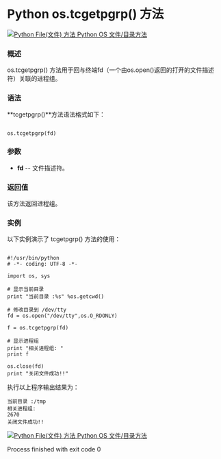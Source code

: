 Python os.tcgetpgrp() 方法
========================

 [![Python File(文件) 方法](../images/up.gif)
 Python OS 文件/目录方法](os-file-methods.html)


  ### 概述

 os.tcgetpgrp() 方法用于回与终端fd（一个由os.open()返回的打开的文件描述符）关联的进程组。

 ### 语法

 **tcgetpgrp()**方法语法格式如下：

 
```

os.tcgetpgrp(fd)

```

 ### 参数

  * **fd** -- 文件描述符。


  ### 返回值

 该方法返回进程组。

 ### 实例

 以下实例演示了 tcgetpgrp() 方法的使用：

 
```

#!/usr/bin/python
# -*- coding: UTF-8 -*-

import os, sys

# 显示当前目录
print "当前目录 :%s" %os.getcwd()

# 修改目录到 /dev/tty
fd = os.open("/dev/tty",os.O_RDONLY)

f = os.tcgetpgrp(fd)

# 显示进程组
print "相关进程组: "
print f

os.close(fd)
print "关闭文件成功!!"

```

 执行以上程序输出结果为：

 
```
当前目录 :/tmp
相关进程组:
2670
关闭文件成功!!

```

 [![Python File(文件) 方法](../images/up.gif)
 Python OS 文件/目录方法](os-file-methods.html)

Process finished with exit code 0
